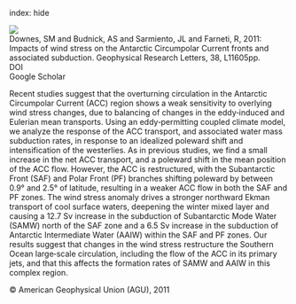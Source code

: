 index: hide

<div class="Citation">
    <div class="Citation-thumb CitationThumb-linked"  data-href="https://doi.org/10.1029/2011gl047668">
      <img src="https://static.claimspace.cloud/climate-study-static/refs/thumbs/12/Downes_et_al_2011-thumb.png" />
    </div>

  <div class="Citation-body">
    <div class="Citation-text">Downes, SM and Budnick, AS and Sarmiento, JL and Farneti, R, 2011: Impacts of wind stress on the Antarctic Circumpolar Current fronts and associated subduction. <span class="Article-journal">Geophysical Research Letters, </span><span class="Article-volume">38, </span>L11605pp.</div>
    <div class="Citation-links">
      <div class="CitationLink" data-href="https://doi.org/10.1029/2011gl047668">
        <div class="CitationLink-icon CitationLink-Doi"></div>
        <div class="CitationLink-text">DOI</div>
      </div>
      <div class="CitationLink" data-href="https://scholar.google.com/scholar?q=10.1029/2011gl047668">
        <div class="CitationLink-icon CitationLink-Scholar"></div>
        <div class="CitationLink-text">Google Scholar</div>
      </div>
    </div>
  </div>
</div>

Recent studies suggest that the overturning circulation in the Antarctic Circumpolar Current (ACC) region shows a weak sensitivity to overlying wind stress changes, due to balancing of changes in the eddy‐induced and Eulerian mean transports. Using an eddy‐permitting coupled climate model, we analyze the response of the ACC transport, and associated water mass subduction rates, in response to an idealized poleward shift and intensification of the westerlies. As in previous studies, we find a small increase in the net ACC transport, and a poleward shift in the mean position of the ACC flow. However, the ACC is restructured, with the Subantarctic Front (SAF) and Polar Front (PF) branches shifting poleward by between 0.9° and 2.5° of latitude, resulting in a weaker ACC flow in both the SAF and PF zones. The wind stress anomaly drives a stronger northward Ekman transport of cool surface waters, deepening the winter mixed layer and causing a 12.7 Sv increase in the subduction of Subantarctic Mode Water (SAMW) north of the SAF zone and a 6.5 Sv increase in the subduction of Antarctic Intermediate Water (AAIW) within the SAF and PF zones. Our results suggest that changes in the wind stress restructure the Southern Ocean large‐scale circulation, including the flow of the ACC in its primary jets, and that this affects the formation rates of SAMW and AAIW in this complex region.

<div class="Citation-copy">
&copy; American Geophysical Union (AGU), 2011
</div>